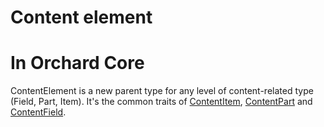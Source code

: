 # Content element



# In Orchard Core



ContentElement is a new parent type for any level of content-related type (Field, Part, Item). It's the common traits of [ContentItem](ContentItem), [ContentPart](ContentPart) and [ContentField](ContentField).